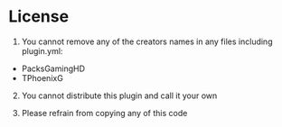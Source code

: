 # License

1. You cannot remove any of the creators names in any files including plugin.yml:
- PacksGamingHD
- TPhoenixG

2. You cannot distribute this plugin and call it your own

3. Please refrain from copying any of this code
